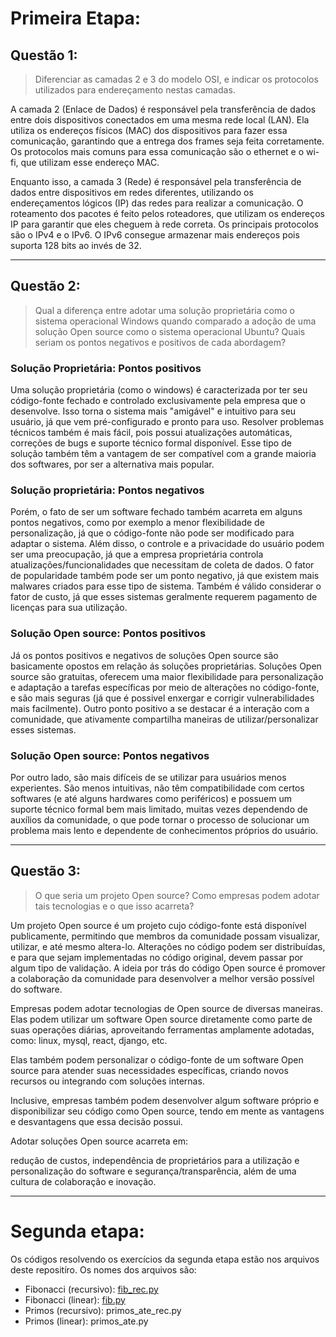 # Primeira Etapa:

## Questão 1:

> Diferenciar as camadas 2 e 3 do modelo OSI, e indicar os protocolos utilizados para endereçamento nestas camadas.
> 

A camada 2 (Enlace de Dados) é responsável pela transferência de dados entre dois dispositivos conectados em uma mesma rede local (LAN). Ela utiliza os endereços físicos (MAC) dos dispositivos para fazer essa comunicação, garantindo que a entrega dos frames seja feita corretamente. Os protocolos mais comuns para essa comunicação são o ethernet e o wi-fi, que utilizam esse endereço MAC.

Enquanto isso, a camada 3 (Rede) é responsável pela transferência de dados entre dispositivos em redes diferentes, utilizando os endereçamentos lógicos (IP) das redes para realizar a comunicação. O roteamento dos pacotes é feito pelos roteadores, que utilizam os endereços IP para garantir que eles cheguem à rede correta. Os principais protocolos são o IPv4 e o IPv6. O IPv6 consegue armazenar mais endereços pois suporta 128 bits ao invés de 32.

---

## Questão 2:

> Qual a diferença entre adotar uma solução proprietária como o sistema operacional Windows quando comparado a adoção de uma solução Open source como o sistema operacional Ubuntu? Quais seriam os pontos negativos e positivos de cada abordagem?
> 

### Solução Proprietária: Pontos positivos

Uma solução proprietária (como o windows) é caracterizada por ter seu código-fonte fechado e controlado exclusivamente pela empresa que o desenvolve. Isso torna o sistema mais "amigável" e intuitivo para seu usuário, já que vem pré-configurado e pronto para uso. Resolver problemas técnicos também é mais fácil, pois possui atualizações automáticas, correções de bugs e suporte técnico formal disponível. Esse tipo de solução também têm a vantagem de ser compatível com a grande maioria dos softwares, por ser a alternativa mais popular.

### Solução proprietária: Pontos negativos

Porém, o fato de ser um software fechado também acarreta em alguns pontos negativos, como por exemplo a menor flexibilidade de personalização, já que o código-fonte não pode ser modificado para adaptar o sistema. Além disso, o controle e a privacidade do usuário podem ser uma preocupação, já que a empresa proprietária controla atualizações/funcionalidades que necessitam de coleta de dados. O fator de popularidade também pode ser um ponto negativo, já que existem mais malwares criados para esse tipo de sistema. Também é válido considerar o fator de custo, já que esses sistemas geralmente requerem pagamento de licenças para sua utilização.

### Solução Open source: Pontos positivos

Já os pontos positivos e negativos de soluções Open source são basicamente opostos em relação ás soluções proprietárias. Soluções Open source são gratuitas, oferecem uma maior flexibilidade para personalização e adaptação a tarefas específicas por meio de alterações no código-fonte, e são mais seguras (já que é possivel enxergar e corrigir vulnerabilidades mais facilmente). Outro ponto positivo a se destacar é a interação com a comunidade, que ativamente compartilha maneiras de utilizar/personalizar esses sistemas.

### Solução Open source: Pontos negativos

Por outro lado, são mais difíceis de se utilizar para usuários menos experientes. São menos intuitivas, não têm compatibilidade com certos softwares (e até alguns hardwares como periféricos) e possuem um suporte técnico formal bem mais limitado, muitas vezes dependendo de auxílios da comunidade, o que pode tornar o processo de solucionar um problema mais lento e dependente de conhecimentos próprios do usuário.

---

## Questão 3:

> O que seria um projeto Open source? Como empresas podem adotar tais tecnologias e o que isso acarreta?
> 

Um projeto Open source é um projeto cujo código-fonte está disponível publicamente, permitindo que membros da comunidade possam visualizar, utilizar, e até mesmo altera-lo. Alterações no código podem ser distribuídas, e para que sejam implementadas no código original, devem passar por algum tipo de validação. A ideia por trás do código Open source é promover a colaboração da comunidade para desenvolver a melhor versão possível do software.

Empresas podem adotar tecnologias de Open source de diversas maneiras. Elas podem utilizar um software Open source diretamente como parte de suas operações diárias, aproveitando ferramentas amplamente adotadas, como: linux, mysql, react, django, etc.

Elas também podem personalizar o código-fonte de um software Open source para atender suas necessidades específicas, criando novos recursos ou integrando com soluções internas.

Inclusive, empresas também podem desenvolver algum software próprio e disponibilizar seu código como Open source, tendo em mente as vantagens e desvantagens que essa decisão possui.

Adotar soluções Open source acarreta em:

redução de custos, independência de proprietários para a utilização e personalização do software e segurança/transparência, além de uma cultura de colaboração e inovação. 

---

# Segunda etapa:

Os códigos resolvendo os exercícios da segunda etapa estão nos arquivos deste repositíro. Os nomes dos arquivos são:

- Fibonacci (recursivo): [fib_rec.py](https://github.com/leogttrrs/Desafio-SC-Cloud/blob/main/fib_rec.py)
- Fibonacci (linear): [fib.py](https://github.com/leogttrrs/Desafio-SC-Cloud/blob/main/fib.py)
- Primos (recursivo): primos_ate_rec.py
- Primos (linear): primos_ate.py
